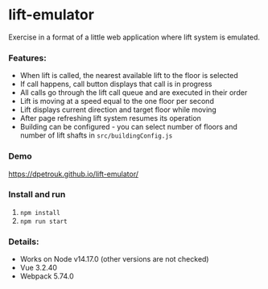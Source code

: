 # lift-emulator

Exercise in a format of a little web application where lift system is emulated.

### Features:

- When lift is called, the nearest available lift to the floor is selected
- If call happens, call button displays that call is in progress
- All calls go through the lift call queue and are executed in their order
- Lift is moving at a speed equal to the one floor per second
- Lift displays current direction and target floor while moving
- After page refreshing lift system resumes its operation
- Building can be configured - you can select number of floors and number of lift shafts in `src/buildingConfig.js`


### Demo

https://dpetrouk.github.io/lift-emulator/

### Install and run

1. `npm install`
2. `npm run start`

### Details:

- Works on Node v14.17.0 (other versions are not checked)
- Vue 3.2.40
- Webpack 5.74.0